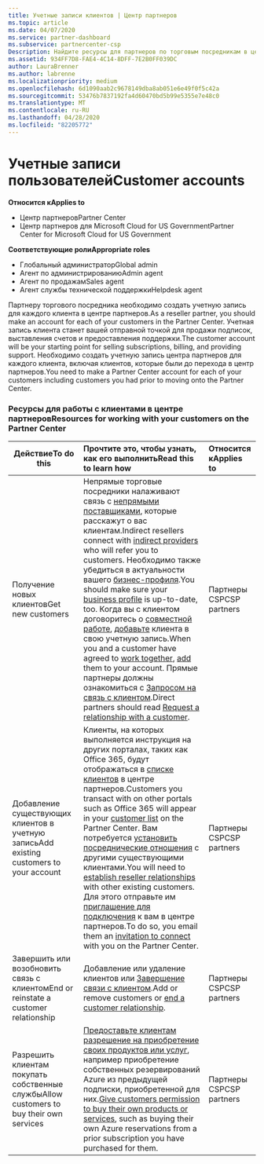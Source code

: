 ```yaml
---
title: Учетные записи клиентов | Центр партнеров
ms.topic: article
ms.date: 04/07/2020
ms.service: partner-dashboard
ms.subservice: partnercenter-csp
Description: Найдите ресурсы для партнеров по торговым посредникам в центре партнеров. Сюда входит необходимость создания учетных записей клиентов до продажи подписок, выставления счетов или поддержки предложений.
ms.assetid: 934FF7D8-FAE4-4C14-8DFF-7E2B0FF039DC
author: LauraBrenner
ms.author: labrenne
ms.localizationpriority: medium
ms.openlocfilehash: 6d1090aab2c9678149dba8ab051e6e49f0f5c42a
ms.sourcegitcommit: 53476b7837192fa4d60470bd5b99e5355e7e48c0
ms.translationtype: MT
ms.contentlocale: ru-RU
ms.lasthandoff: 04/28/2020
ms.locfileid: "82205772"
---
```

# <a name="customer-accounts"></a><span data-ttu-id="2fd2f-104">Учетные записи пользователей</span><span class="sxs-lookup"><span data-stu-id="2fd2f-104">Customer accounts</span></span>

<span data-ttu-id="2fd2f-105">**Относится к**</span><span class="sxs-lookup"><span data-stu-id="2fd2f-105">**Applies to**</span></span>

-  <span data-ttu-id="2fd2f-106">Центр партнеров</span><span class="sxs-lookup"><span data-stu-id="2fd2f-106">Partner Center</span></span>
-  <span data-ttu-id="2fd2f-107">Центр партнеров для Microsoft Cloud for US Government</span><span class="sxs-lookup"><span data-stu-id="2fd2f-107">Partner Center for Microsoft Cloud for US Government</span></span>

<span data-ttu-id="2fd2f-108">**Соответствующие роли**</span><span class="sxs-lookup"><span data-stu-id="2fd2f-108">**Appropriate roles**</span></span>

- <span data-ttu-id="2fd2f-109">Глобальный администратор</span><span class="sxs-lookup"><span data-stu-id="2fd2f-109">Global admin</span></span>
- <span data-ttu-id="2fd2f-110">Агент по администрированию</span><span class="sxs-lookup"><span data-stu-id="2fd2f-110">Admin agent</span></span>
- <span data-ttu-id="2fd2f-111">Агент по продажам</span><span class="sxs-lookup"><span data-stu-id="2fd2f-111">Sales agent</span></span>
- <span data-ttu-id="2fd2f-112">Агент службы технической поддержки</span><span class="sxs-lookup"><span data-stu-id="2fd2f-112">Helpdesk agent</span></span>

<span data-ttu-id="2fd2f-113">Партнеру торгового посредника необходимо создать учетную запись для каждого клиента в центре партнеров.</span><span class="sxs-lookup"><span data-stu-id="2fd2f-113">As a reseller partner, you should make an account for each of your customers in the Partner Center.</span></span> <span data-ttu-id="2fd2f-114">Учетная запись клиента станет вашей отправной точкой для продажи подписок, выставления счетов и предоставления поддержки.</span><span class="sxs-lookup"><span data-stu-id="2fd2f-114">The customer account will be your starting point for selling subscriptions, billing, and providing support.</span></span> <span data-ttu-id="2fd2f-115">Необходимо создать учетную запись центра партнеров для каждого клиента, включая клиентов, которые были до перехода в центр партнеров.</span><span class="sxs-lookup"><span data-stu-id="2fd2f-115">You need to make a Partner Center account for each of your customers including customers you had prior to moving onto the Partner Center.</span></span>

### <a name="resources-for-working-with-your-customers-on-the-partner-center"></a><span data-ttu-id="2fd2f-116">Ресурсы для работы с клиентами в центре партнеров</span><span class="sxs-lookup"><span data-stu-id="2fd2f-116">Resources for working with your customers on the Partner Center</span></span>

|<span data-ttu-id="2fd2f-117">**Действие**</span><span class="sxs-lookup"><span data-stu-id="2fd2f-117">**To do this**</span></span>   |<span data-ttu-id="2fd2f-118">**Прочтите это, чтобы узнать, как его выполнить**</span><span class="sxs-lookup"><span data-stu-id="2fd2f-118">**Read this to learn how**</span></span>   |<span data-ttu-id="2fd2f-119">**Относится к**</span><span class="sxs-lookup"><span data-stu-id="2fd2f-119">**Applies to**</span></span>|
|-----------------|:----------------------------|:--------------|
|<span data-ttu-id="2fd2f-120">Получение новых клиентов</span><span class="sxs-lookup"><span data-stu-id="2fd2f-120">Get new customers</span></span>|<span data-ttu-id="2fd2f-121">Непрямые торговые посредники налаживают связь с [непрямыми поставщиками](indirect-reseller-tasks-in-partner-center.md), которые расскажут о вас клиентам.</span><span class="sxs-lookup"><span data-stu-id="2fd2f-121">Indirect resellers connect with [indirect providers](indirect-reseller-tasks-in-partner-center.md) who will refer you to customers.</span></span> <span data-ttu-id="2fd2f-122">Необходимо также убедиться в актуальности вашего [бизнес-профиля](create-a-marketing-profile.md).</span><span class="sxs-lookup"><span data-stu-id="2fd2f-122">You should make sure your [business profile](create-a-marketing-profile.md) is up-to-date, too.</span></span> <span data-ttu-id="2fd2f-123">Когда вы с клиентом договоритесь о [совместной работе](responding-to-referrals.md), [добавьте](add-a-new-customer.md) клиента в свою учетную запись.</span><span class="sxs-lookup"><span data-stu-id="2fd2f-123">When you and a customer have agreed to [work together](responding-to-referrals.md), [add](add-a-new-customer.md) them to your account.</span></span> <span data-ttu-id="2fd2f-124">Прямые партнеры должны ознакомиться с [Запросом на связь с клиентом](request-a-relationship-with-a-customer.md).</span><span class="sxs-lookup"><span data-stu-id="2fd2f-124">Direct partners should read [ Request a relationship with a customer](request-a-relationship-with-a-customer.md).</span></span>|<span data-ttu-id="2fd2f-125">Партнеры CSP</span><span class="sxs-lookup"><span data-stu-id="2fd2f-125">CSP partners</span></span>|
|<span data-ttu-id="2fd2f-126">Добавление существующих клиентов в учетную запись</span><span class="sxs-lookup"><span data-stu-id="2fd2f-126">Add existing customers to your account</span></span>   | <span data-ttu-id="2fd2f-127">Клиенты, на которых выполняется инструкция на других порталах, таких как Office 365, будут отображаться в [списке клиентов](see-your-customer-list.md) в центре партнеров.</span><span class="sxs-lookup"><span data-stu-id="2fd2f-127">Customers you transact with on other portals such as Office 365 will appear in your [customer list](see-your-customer-list.md) on the Partner Center.</span></span> <span data-ttu-id="2fd2f-128">Вам потребуется [установить посреднические отношения](indirect-reseller-tasks-in-partner-center.md) с другими существующими клиентами.</span><span class="sxs-lookup"><span data-stu-id="2fd2f-128">You will need to [establish reseller relationships](indirect-reseller-tasks-in-partner-center.md) with other existing customers.</span></span> <span data-ttu-id="2fd2f-129">Для этого отправьте им [приглашение для подключения](responding-to-referrals.md) к вам в центре партнеров.</span><span class="sxs-lookup"><span data-stu-id="2fd2f-129">To do so, you email them an [invitation to connect](responding-to-referrals.md) with you on the Partner Center.</span></span>   | <span data-ttu-id="2fd2f-130">Партнеры CSP</span><span class="sxs-lookup"><span data-stu-id="2fd2f-130">CSP partners</span></span>   |
|<span data-ttu-id="2fd2f-131">Завершить или возобновить связь с клиентом</span><span class="sxs-lookup"><span data-stu-id="2fd2f-131">End or reinstate a customer relationship</span></span>   | <span data-ttu-id="2fd2f-132">Добавление или удаление клиентов или [Завершение связи с клиентом](remove-a-relationship.md).</span><span class="sxs-lookup"><span data-stu-id="2fd2f-132">Add or remove customers or [end a customer relationship](remove-a-relationship.md).</span></span>  |   <span data-ttu-id="2fd2f-133">Партнеры CSP</span><span class="sxs-lookup"><span data-stu-id="2fd2f-133">CSP partners</span></span> |
|<span data-ttu-id="2fd2f-134">Разрешить клиентам покупать собственные службы</span><span class="sxs-lookup"><span data-stu-id="2fd2f-134">Allow customers to buy their own services</span></span>   | <span data-ttu-id="2fd2f-135">[Предоставьте клиентам разрешение на приобретение своих продуктов или услуг](give-customers-permission.md), например приобретение собственных резервирований Azure из предыдущей подписки, приобретенной для них.</span><span class="sxs-lookup"><span data-stu-id="2fd2f-135">[Give customers permission to buy their own products or services](give-customers-permission.md), such as buying their own Azure reservations from a prior subscription you have purchased for them.</span></span>  | <span data-ttu-id="2fd2f-136">Партнеры CSP</span><span class="sxs-lookup"><span data-stu-id="2fd2f-136">CSP partners</span></span> |